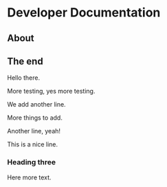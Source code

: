 # Developer Documentation

## About

## The end

Hello there.

<!--- This is a markdown comment which this extension removes. -->

More testing, yes more testing.

We add another line.


More things to add.

Another line, yeah!

This is a nice line.

### Heading three

Here more text.
